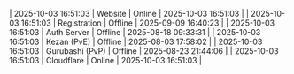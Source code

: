 | 2025-10-03 16:51:03 | Website | Online | 2025-10-03 16:51:03 |
| 2025-10-03 16:51:03 | Registration | Offline | 2025-09-09 16:40:23 |
| 2025-10-03 16:51:03 | Auth Server | Offline | 2025-08-18 09:33:31 |
| 2025-10-03 16:51:03 | Kezan (PvE) | Offline | 2025-08-03 17:58:02 |
| 2025-10-03 16:51:03 | Gurubashi (PvP) | Offline | 2025-08-23 21:44:06 |
| 2025-10-03 16:51:03 | Cloudflare | Online | 2025-10-03 16:51:03 |
